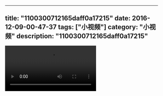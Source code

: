 
---
title: "1100300712165daff0a17215"
date: 2016-12-09-00-47-37
tags: ["小视频"]
category: "小视频"
description: "1100300712165daff0a17215"
---
<video src="http://ohtsqip0g.bkt.clouddn.com/1100300712165daff0a17215.mp4" controls="controls"></video>
